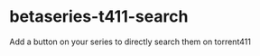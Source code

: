 betaseries-t411-search
======================

Add a button on your series to directly search them on torrent411
